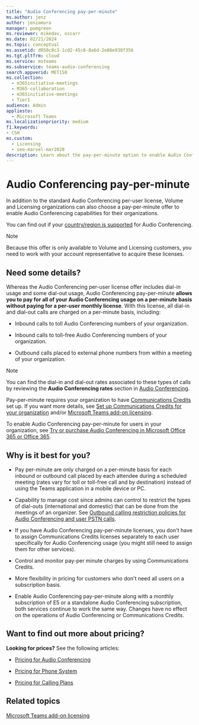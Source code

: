 ```yaml
---
title: "Audio Conferencing pay-per-minute"
ms.author: jenz
author: jenzamora
manager: pamgreen
ms.reviewer: mikedav, oscarr
ms.date: 02/21/2024
ms.topic: conceptual
ms.assetid: d050c8c3-1cd2-45c8-8a6d-2e86e938f356
ms.tgt.pltfrm: cloud
ms.service: msteams
ms.subservice: teams-audio-conferencing
search.appverid: MET150
ms.collection: 
  - m365initiative-meetings
  - M365-collaboration
  - m365initiative-meetings
  - Tier1
audience: Admin
appliesto: 
  - Microsoft Teams
ms.localizationpriority: medium
f1.keywords:
- CSH
ms.custom: 
  - Licensing
  - seo-marvel-mar2020
description: Learn about the pay-per-minute option to enable Audio Conferencing capabilities for organizations using Microsoft Volume Licensing.
---
```


# Audio Conferencing pay-per-minute

In addition to the standard Audio Conferencing per-user license, Volume and Licensing organizations can also choose a pay-per-minute offer to enable Audio Conferencing capabilities for their organizations.
  
You can find out if your [country/region is supported](country-and-region-availability-for-audio-conferencing-and-calling-plans/country-and-region-availability-for-audio-conferencing-and-calling-plans.md) for Audio Conferencing.

> [!NOTE]
> Because this offer is only available to Volume and Licensing customers, you need to work with your account representative to acquire these licenses.
  
## Need some details?

Whereas the Audio Conferencing per-user license offer includes dial-in usage and some dial-out usage, Audio Conferencing pay-per-minute **allows you to pay for all of your Audio Conferencing usage on a per-minute basis without paying for a per-user monthly license**. With this license, all dial-in and dial-out calls are charged on a per-minute basis, including:
  
- Inbound calls to toll Audio Conferencing numbers of your organization.

- Inbound calls to toll-free Audio Conferencing numbers of your organization.

- Outbound calls placed to external phone numbers from within a meeting of your organization.

> [!NOTE]
> You can find the dial-in and dial-out rates associated to these types of calls by reviewing the **Audio Conferencing rates** section in [Audio Conferencing](https://www.microsoft.com/microsoft-teams/audio-conferencing).

Pay-per-minute requires your organization to have [Communications Credits](what-are-communications-credits.md) set up. If you want more details, see [Set up Communications Credits for your organization](set-up-communications-credits-for-your-organization.md) and/or [Microsoft Teams add-on licensing](/microsoftteams/teams-add-on-licensing/microsoft-teams-add-on-licensing).

To enable Audio Conferencing pay-per-minute for users in your organization, see [Try or purchase Audio Conferencing in Microsoft Office 365 or Office 365](try-or-purchase-audio-conferencing-in-office-365-for-teams.md).

## Why is it best for you?

- Pay per-minute are only charged on a per-minute basis for each inbound or outbound call placed by each attendee during a scheduled meeting (rates vary for toll or toll-free call and by destination) instead of using the Teams application in a mobile device or PC.

- Capability to manage cost since admins can control to restrict the types of dial-outs (international and domestic) that can be done from the meetings of an organizer. See [Outbound calling restriction policies for Audio Conferencing and user PSTN calls](./outbound-calling-restriction-policies.md).

- If you have Audio Conferencing pay-per-minute licenses, you don't have to assign Communications Credits licenses separately to each user specifically for Audio Conferencing usage (you might still need to assign them for other services).

- Control and monitor pay-per minute charges by using Communications Credits.

- More flexibility in pricing for customers who don't need all users on a subscription basis.

- Enable Audio Conferencing pay-per-minute along with a monthly subscription of E5 or a standalone Audio Conferencing subscription, both services continue to work the same way. Changes have no effect on the operations of Audio Conferencing or Communications Credits.
  
## Want to find out more about pricing?

 **Looking for prices?** See the following articles:

- [Pricing for Audio Conferencing](https://www.microsoft.com/microsoft-teams/audio-conferencing)

- [Pricing for Phone System](https://www.microsoft.com/microsoft-teams/voice-calling )

- [Pricing for Calling Plans](https://www.microsoft.com/microsoft-teams/voice-calling)

## Related topics
  
[Microsoft Teams add-on licensing](./teams-add-on-licensing/microsoft-teams-add-on-licensing.md)
